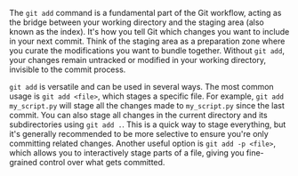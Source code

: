 The `git add` command is a fundamental part of the Git workflow, acting as the bridge between your working directory and the staging area (also known as the index). It's how you tell Git which changes you want to include in your next commit. Think of the staging area as a preparation zone where you curate the modifications you want to bundle together. Without `git add`, your changes remain untracked or modified in your working directory, invisible to the commit process.

`git add` is versatile and can be used in several ways. The most common usage is `git add <file>`, which stages a specific file. For example, `git add my_script.py` will stage all the changes made to `my_script.py` since the last commit. You can also stage all changes in the current directory and its subdirectories using `git add .`. This is a quick way to stage everything, but it's generally recommended to be more selective to ensure you're only committing related changes. Another useful option is `git add -p <file>`, which allows you to interactively stage parts of a file, giving you fine-grained control over what gets committed.